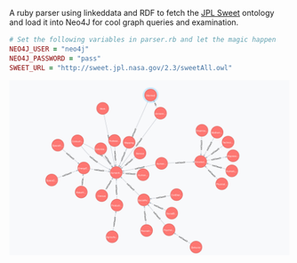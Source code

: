 A ruby parser using linkeddata and RDF to fetch the [JPL Sweet](https://sweet.jpl.nasa.gov) ontology and load it into Neo4J for cool graph queries and examination.

```ruby
# Set the following variables in parser.rb and let the magic happen
NEO4J_USER = "neo4j"
NEO4J_PASSWORD = "pass"
SWEET_URL = "http://sweet.jpl.nasa.gov/2.3/sweetAll.owl"
```

![Alt text](graph.png?raw=true "Sweet Neo4J")
